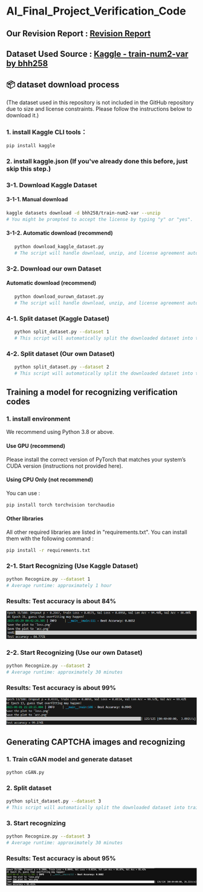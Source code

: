 # AI_Final_Project_Verification_Code

## Our Revision Report : [Revision Report](https://docs.google.com/presentation/d/1KrS4LxxDu5PNEDDL7Kq2CilWm1ZMtfKtREevRrvxRUw/edit#slide=id.p)
## Dataset Used Source : [Kaggle - train-num2-var by bhh258](https://www.kaggle.com/datasets/bhh258/train-num2-var)
## 📦 dataset download process
(The dataset used in this repository is not included in the GitHub repository due to size and license constraints. Please follow the instructions below to download it.)

### 1. install Kaggle CLI tools：
   ```bash
   pip install kaggle
   ```
### 2. install kaggle.json (If you've already done this before, just skip this step.)
### 3-1. Download Kaggle Dataset
#### 3-1-1. Manual download
   ```bash
   kaggle datasets download -d bhh258/train-num2-var --unzip
   # You might be prompted to accept the license by typing "y" or "yes".
   ```
#### 3-1-2. Automatic download (recommend)
   ```bash
      python download_kaggle_dataset.py
      # The script will handle download, unzip, and license agreement automatically.
   ```
### 3-2.  Download our own Dataset
#### Automatic download (recommend)
   ```bash
      python download_ourown_dataset.py
      # The script will handle download, unzip, and license agreement automatically.
   ```
### 4-1. Split dataset (Kaggle Dataset)
   ```bash
      python split_dataset.py --dataset 1
      # This script will automatically split the downloaded dataset into training, validation, and test sets (by length and with a fixed seed for reproducibility).
   ```
### 4-2. Split dataset (Our own Dataset)
   ```bash
      python split_dataset.py --dataset 2
      # This script will automatically split the downloaded dataset into training, validation, and test sets (by length and with a fixed seed for reproducibility).
   ```
##  Training a model for recognizing verification codes
### 1. install environment
We recommend using Python 3.8 or above.
#### Use GPU (recommend)
Please install the correct version of PyTorch that matches your system’s CUDA version (instructions not provided here).
#### Using CPU Only (not recommend)
You can use :
```bash
pip install torch torchvision torchaudio
```
#### Other libraries
All other required libraries are listed in "requirements.txt".
You can install them with the following command :
```bash
pip install -r requirements.txt
```
### 2-1. Start Recognizing (Use Kaggle Dataset)
```bash
python Recognize.py --dataset 1
# Average runtime: approximately 1 hour
```
### Results: Test accuracy is about 84%
![Test result](Recognition_result.png)

### 2-2. Start Recognizing (Use our own Dataset)
```bash
python Recognize.py --dataset 2
# Average runtime: approximately 30 minutes
```
### Results: Test accuracy is about 99%
![Test result](Recognition_result2.png)

##  Generating CAPTCHA images and recognizing
### 1. Train cGAN model and generate dataset
```bash
python cGAN.py
```
### 2. Split dataset
```bash
python split_dataset.py --dataset 3
# This script will automatically split the downloaded dataset into training, validation, and test sets (by length and with a fixed seed for reproducibility).
```
### 3. Start recognizing
```bash
python Recognize.py --dataset 3
# Average runtime: approximately 30 minutes
```
### Results: Test accuracy is about 95%
![Test result](Recognition_result3.png)